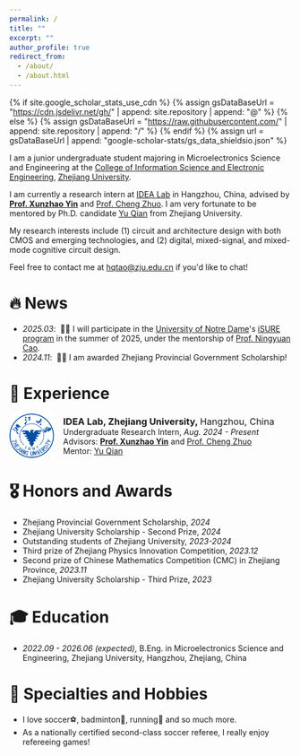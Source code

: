 ```yaml
---
permalink: /
title: ""
excerpt: ""
author_profile: true
redirect_from: 
  - /about/
  - /about.html
---
```


{% if site.google_scholar_stats_use_cdn %}
{% assign gsDataBaseUrl = "https://cdn.jsdelivr.net/gh/" | append: site.repository | append: "@" %}
{% else %}
{% assign gsDataBaseUrl = "https://raw.githubusercontent.com/" | append: site.repository | append: "/" %}
{% endif %}
{% assign url = gsDataBaseUrl | append: "google-scholar-stats/gs_data_shieldsio.json" %}

<span class='anchor' id='about-me'></span>

I am a junior undergraduate student majoring in Microelectronics Science and Engineering at the [College of Information Science and Electronic Engineering](http://www.isee.zju.edu.cn/iseenglish/), [Zhejiang University](https://www.zju.edu.cn/english/).

I am currently a research intern at [IDEA Lab](https://zju-idea.github.io/) in Hangzhou, China, advised by [**Prof. Xunzhao Yin**](https://scholar.google.com/citations?user=snOTdoIAAAAJ) and [Prof. Cheng Zhuo](https://scholar.google.com/citations?user=-XSbEFAAAAAJ). I am very fortunate to be mentored by Ph.D. candidate [Yu Qian](https://jerry-chandler.github.io/) from Zhejiang University.

My research interests include (1) circuit and architecture design with both CMOS and emerging technologies, and (2) digital, mixed-signal, and mixed-mode cognitive circuit design.

Feel free to contact me at hqtao@zju.edu.cn if you'd like to chat!


# 🔥 News
- *2025.03*: &nbsp;🎉🎉 I will participate in the [University of Notre Dame](https://www.nd.edu/)'s [iSURE program](https://ndi-sa.nd.edu/index.cfm?FuseAction=Programs.ViewProgramAngular&id=10096) in the summer of 2025, under the mentorship of [Prof. Ningyuan Cao](https://scholar.google.com/citations?user=zYI2MtEAAAAJ).
- *2024.11*: &nbsp;🎉🎉 I am awarded Zhejiang Provincial Government Scholarship!

# 🔎 Experience
<div style="display: flex; align-items: center; margin-bottom: 10px;">
    <img src="images/zju.png" alt="School Logo" style="width: 80px; height: auto; margin-right: 16px;">
    <div style="margin: 0;">
        <h3 style="margin: 0;">IDEA Lab, Zhejiang University, <span style="font-weight: normal;">Hangzhou, China</span></h3>
        <p style="margin: 0;">Undergraduate Research Intern, <em>Aug. 2024 - Present</em></p>
        <p style="margin: 0;">Advisors: <a href="https://scholar.google.com/citations?user=snOTdoIAAAAJ" target="_blank"><strong>Prof. Xunzhao Yin</strong></a> and <a href="https://scholar.google.com/citations?user=-XSbEFAAAAAJ" target="_blank">Prof. Cheng Zhuo</a></p>
        <p style="margin: 0;">Mentor: <a href="https://jerry-chandler.github.io/" target="_blank">Yu Qian</a></p>
    </div>
</div>

# 🎖️ Honors and Awards
- Zhejiang Provincial Government Scholarship, *2024*
- Zhejiang University Scholarship - Second Prize, *2024*
- Outstanding students of Zhejiang University, *2023-2024*
- Third prize of Zhejiang Physics Innovation Competition, *2023.12*
- Second prize of Chinese Mathematics Competition (CMC) in Zhejiang Province, *2023.11*
- Zhejiang University Scholarship - Third Prize, *2023*

# 🎓 Education
- *2022.09 - 2026.06 (expected)*, B.Eng. in Microelectronics Science and Engineering, Zhejiang University, Hangzhou, Zhejiang, China

# 🎽 Specialties and Hobbies
- I love soccer⚽, badminton🏸, running🏃 and so much more.
- As a nationally certified second-class soccer referee, I really enjoy refereeing games!

